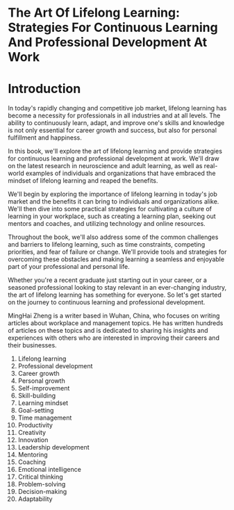# The Art Of Lifelong Learning: Strategies For Continuous Learning And Professional Development At Work

# Introduction

In today's rapidly changing and competitive job market, lifelong learning has become a necessity for professionals in all industries and at all levels. The ability to continuously learn, adapt, and improve one's skills and knowledge is not only essential for career growth and success, but also for personal fulfillment and happiness.

In this book, we'll explore the art of lifelong learning and provide strategies for continuous learning and professional development at work. We'll draw on the latest research in neuroscience and adult learning, as well as real-world examples of individuals and organizations that have embraced the mindset of lifelong learning and reaped the benefits.

We'll begin by exploring the importance of lifelong learning in today's job market and the benefits it can bring to individuals and organizations alike. We'll then dive into some practical strategies for cultivating a culture of learning in your workplace, such as creating a learning plan, seeking out mentors and coaches, and utilizing technology and online resources.

Throughout the book, we'll also address some of the common challenges and barriers to lifelong learning, such as time constraints, competing priorities, and fear of failure or change. We'll provide tools and strategies for overcoming these obstacles and making learning a seamless and enjoyable part of your professional and personal life.

Whether you're a recent graduate just starting out in your career, or a seasoned professional looking to stay relevant in an ever-changing industry, the art of lifelong learning has something for everyone. So let's get started on the journey to continuous learning and professional development.

MingHai Zheng is a writer based in Wuhan, China, who focuses on writing articles about workplace and management topics. He has written hundreds of articles on these topics and is dedicated to sharing his insights and experiences with others who are interested in improving their careers and their businesses.



1. Lifelong learning
2. Professional development
3. Career growth
4. Personal growth
5. Self-improvement
6. Skill-building
7. Learning mindset
8. Goal-setting
9. Time management
10. Productivity
11. Creativity
12. Innovation
13. Leadership development
14. Mentoring
15. Coaching
16. Emotional intelligence
17. Critical thinking
18. Problem-solving
19. Decision-making
20. Adaptability

